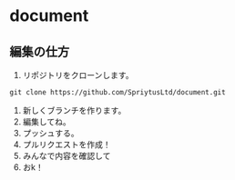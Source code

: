 # document
## 編集の仕方
1. リポジトリをクローンします。
```
git clone https://github.com/SpriytusLtd/document.git
```
1. 新しくブランチを作ります。
1. 編集してね。
1. プッシュする。
1. プルリクエストを作成！
1. みんなで内容を確認して
1. おk！
